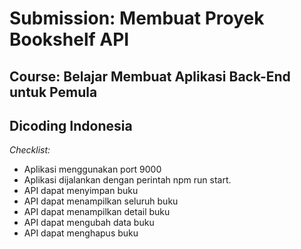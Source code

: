# Submission: Membuat Proyek Bookshelf API

Course: Belajar Membuat Aplikasi Back-End untuk Pemula
--
Dicoding Indonesia
--
*Checklist:*
- Aplikasi menggunakan port 9000
- Aplikasi dijalankan dengan perintah npm run start.
- API dapat menyimpan buku
- API dapat menampilkan seluruh buku
- API dapat menampilkan detail buku
- API dapat mengubah data buku
- API dapat menghapus buku
